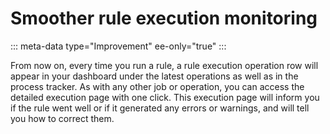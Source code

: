# Smoother rule execution monitoring
::: meta-data type="Improvement" ee-only="true"
:::

From now on, every time you run a rule, a rule execution operation row will appear in your dashboard under the latest operations as well as in the process tracker. As with any other job or operation, you can access the detailed execution page with one click. This execution page will inform you if the rule went well or if it generated any errors or warnings, and will tell you how to correct them.
